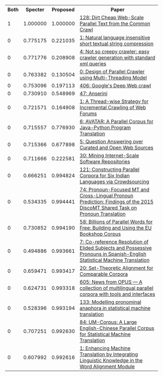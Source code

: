 <html><table><tr>
<th>Both</th>
<th>Specter</th>
<th>Proposed</th>
<th>Paper</th>
</tr>
<tr>
<td>1</td>
<td>1.000000</td>
<td>1.000000</td>
<td><a href="https://www.semanticscholar.org/paper/31e8337daa0bfd7aa7737cd9383adaaa4275ead0">128: Dirt Cheap Web-Scale Parallel Text from the Common Crawl</a></td>
</tr>
<tr>
<td>0</td>
<td>0.775175</td>
<td>0.221035</td>
<td><a href="https://www.semanticscholar.org/paper/d11054ef63839e028e0a111f29a67daaa9ea4e77">1: Natural language insensitive short textual string compression</a></td>
</tr>
<tr>
<td>0</td>
<td>0.771776</td>
<td>0.208908</td>
<td><a href="https://www.semanticscholar.org/paper/e794317ae7e6d937636936ad6fc5589a27ccad0e">4: Not so creepy crawler: easy crawler generation with standard xml queries</a></td>
</tr>
<tr>
<td>0</td>
<td>0.763382</td>
<td>0.130504</td>
<td><a href="https://www.semanticscholar.org/paper/65f16dccbbdcbe853980e21ce1a84a2ab5b8107c">0: Design of Parallel Crawler using Multi-Threading Model</a></td>
</tr>
<tr>
<td>0</td>
<td>0.753096</td>
<td>0.197113</td>
<td><a href="https://www.semanticscholar.org/paper/cc81e708ebdcf6232daf3a8a92e3321910cd4d56">406: Google's Deep Web crawl</a></td>
</tr>
<tr>
<td>0</td>
<td>0.730910</td>
<td>0.548969</td>
<td><a href="https://www.semanticscholar.org/paper/643f0e50a1cd3ab04aa3ab664e329ebbc886842f">47: Anserini</a></td>
</tr>
<tr>
<td>0</td>
<td>0.721571</td>
<td>0.164908</td>
<td><a href="https://www.semanticscholar.org/paper/0b81478d035d2c198f1e25ce4807811007de9b76">1: A Thread-wise Strategy for Incremental Crawling of Web Forums</a></td>
</tr>
<tr>
<td>0</td>
<td>0.715557</td>
<td>0.776930</td>
<td><a href="https://www.semanticscholar.org/paper/c2b98ea55333895f736b9267414b4c9b63b9d04b">6: AVATAR: A Parallel Corpus for Java-Python Program Translation</a></td>
</tr>
<tr>
<td>0</td>
<td>0.715366</td>
<td>0.677898</td>
<td><a href="https://www.semanticscholar.org/paper/2e30ffa0f2d0fbd2dcb32d130992b0f8a969bc43">5: Question Answering over Curated and Open Web Sources</a></td>
</tr>
<tr>
<td>0</td>
<td>0.711666</td>
<td>0.222581</td>
<td><a href="https://www.semanticscholar.org/paper/77479ca664947420f85f0818953a693602db1c4e">30: Mining Internet-Scale Software Repositories</a></td>
</tr>
<tr>
<td>0</td>
<td>0.666251</td>
<td>0.994824</td>
<td><a href="https://www.semanticscholar.org/paper/4fe6e965ecdeb0fd3e4d38a93f6010a317b843d1">121: Constructing Parallel Corpora for Six Indian Languages via Crowdsourcing</a></td>
</tr>
<tr>
<td>0</td>
<td>0.534335</td>
<td>0.994441</td>
<td><a href="https://www.semanticscholar.org/paper/05538db75b933dc9f6e8241c7c1414b8fded6c4d">74: Pronoun-Focused MT and Cross-Lingual Pronoun Prediction: Findings of the 2015 DiscoMT Shared Task on Pronoun Translation</a></td>
</tr>
<tr>
<td>0</td>
<td>0.730852</td>
<td>0.994190</td>
<td><a href="https://www.semanticscholar.org/paper/e3fd8ae7fff5588fb133c8788f4008ef34845dc2">58: Billions of Parallel Words for Free: Building and Using the EU Bookshop Corpus</a></td>
</tr>
<tr>
<td>0</td>
<td>0.494886</td>
<td>0.993661</td>
<td><a href="https://www.semanticscholar.org/paper/786846fb01e0c772cb6b7ef9793d79bc51be4f3d">7: Co-reference Resolution of Elided Subjects and Possessive Pronouns in Spanish-English Statistical Machine Translation</a></td>
</tr>
<tr>
<td>0</td>
<td>0.659471</td>
<td>0.993417</td>
<td><a href="https://www.semanticscholar.org/paper/33f4c87dd6fe0d8467f498b6c3d301f2e4a286bc">20: Set-Theoretic Alignment for Comparable Corpora</a></td>
</tr>
<tr>
<td>0</td>
<td>0.624731</td>
<td>0.993318</td>
<td><a href="https://www.semanticscholar.org/paper/fbd201207e51f50f14235c5ea864ccccb6425325">605: News from OPUS — A collection of multilingual parallel corpora with tools and interfaces</a></td>
</tr>
<tr>
<td>0</td>
<td>0.528396</td>
<td>0.993194</td>
<td><a href="https://www.semanticscholar.org/paper/8267e50bd7b5381824b75974a8fc50d8d5909fa1">133: Modelling pronominal anaphora in statistical machine translation</a></td>
</tr>
<tr>
<td>0</td>
<td>0.707251</td>
<td>0.992630</td>
<td><a href="https://www.semanticscholar.org/paper/a1a7d02af37f62d71f6003b17cd4f27a433d24b9">84: UM-Corpus: A Large English-Chinese Parallel Corpus for Statistical Machine Translation</a></td>
</tr>
<tr>
<td>0</td>
<td>0.607992</td>
<td>0.992616</td>
<td><a href="https://www.semanticscholar.org/paper/a8207430ef23e4649a697ea6b913f81539d44d06">1: Enhancing Machine Translation by Integrating Linguistic Knowledge in the Word Alignment Module</a></td>
</tr>
</table></html>

